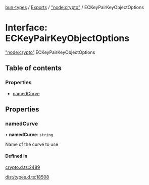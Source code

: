 [bun-types](https://github.com/oven-sh/bun-types/blob/master/api-docs/README.md) / [Exports](https://github.com/oven-sh/bun-types/blob/master/api-docs/modules.md) / ["node:crypto"](https://github.com/oven-sh/bun-types/blob/master/api-docs/modules/node_crypto_.md) / ECKeyPairKeyObjectOptions

# Interface: ECKeyPairKeyObjectOptions

["node:crypto"](https://github.com/oven-sh/bun-types/blob/master/api-docs/modules/node_crypto_.md).ECKeyPairKeyObjectOptions

## Table of contents

### Properties

- [namedCurve](https://github.com/oven-sh/bun-types/blob/master/api-docs/interfaces/node_crypto_.ECKeyPairKeyObjectOptions.md#namedcurve)

## Properties

### namedCurve

• **namedCurve**: `string`

Name of the curve to use

#### Defined in

[crypto.d.ts:2489](https://github.com/valgaze/bun-types/blob/6f8dbf8/crypto.d.ts#L2489)

[dist/types.d.ts:18508](https://github.com/valgaze/bun-types/blob/6f8dbf8/dist/types.d.ts#L18508)
